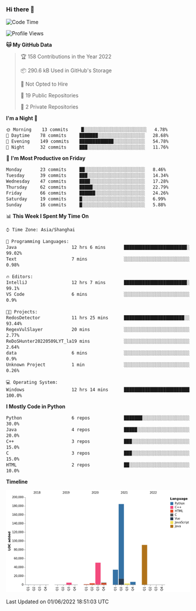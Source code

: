 ### Hi there 👋

<!--START_SECTION:waka-->
![Code Time](http://img.shields.io/badge/Code%20Time-0%20secs-blue)

![Profile Views](http://img.shields.io/badge/Profile%20Views-0-blue)

**🐱 My GitHub Data** 

> 🏆 158 Contributions in the Year 2022
 > 
> 📦 290.6 kB Used in GitHub's Storage 
 > 
> 🚫 Not Opted to Hire
 > 
> 📜 19 Public Repositories 
 > 
> 🔑 2 Private Repositories  
 > 
**I'm a Night 🦉** 

```text
🌞 Morning    13 commits     █░░░░░░░░░░░░░░░░░░░░░░░░   4.78% 
🌆 Daytime    78 commits     ███████░░░░░░░░░░░░░░░░░░   28.68% 
🌃 Evening    149 commits    █████████████░░░░░░░░░░░░   54.78% 
🌙 Night      32 commits     ███░░░░░░░░░░░░░░░░░░░░░░   11.76%

```
📅 **I'm Most Productive on Friday** 

```text
Monday       23 commits     ██░░░░░░░░░░░░░░░░░░░░░░░   8.46% 
Tuesday      39 commits     ███░░░░░░░░░░░░░░░░░░░░░░   14.34% 
Wednesday    47 commits     ████░░░░░░░░░░░░░░░░░░░░░   17.28% 
Thursday     62 commits     █████░░░░░░░░░░░░░░░░░░░░   22.79% 
Friday       66 commits     ██████░░░░░░░░░░░░░░░░░░░   24.26% 
Saturday     19 commits     █░░░░░░░░░░░░░░░░░░░░░░░░   6.99% 
Sunday       16 commits     █░░░░░░░░░░░░░░░░░░░░░░░░   5.88%

```


📊 **This Week I Spent My Time On** 

```text
⌚︎ Time Zone: Asia/Shanghai

💬 Programming Languages: 
Java                     12 hrs 6 mins       ████████████████████████░   99.02% 
Text                     7 mins              ░░░░░░░░░░░░░░░░░░░░░░░░░   0.98%

🔥 Editors: 
IntelliJ                 12 hrs 7 mins       ████████████████████████░   99.1% 
VS Code                  6 mins              ░░░░░░░░░░░░░░░░░░░░░░░░░   0.9%

🐱‍💻 Projects: 
RedosDetector            11 hrs 25 mins      ███████████████████████░░   93.44% 
RegexVulSlayer           20 mins             ░░░░░░░░░░░░░░░░░░░░░░░░░   2.77% 
ReDoSHunter20220509LYT_la19 mins             ░░░░░░░░░░░░░░░░░░░░░░░░░   2.64% 
data                     6 mins              ░░░░░░░░░░░░░░░░░░░░░░░░░   0.9% 
Unknown Project          1 min               ░░░░░░░░░░░░░░░░░░░░░░░░░   0.26%

💻 Operating System: 
Windows                  12 hrs 14 mins      █████████████████████████   100.0%

```

**I Mostly Code in Python** 

```text
Python                   6 repos             ███████░░░░░░░░░░░░░░░░░░   30.0% 
Java                     4 repos             █████░░░░░░░░░░░░░░░░░░░░   20.0% 
C++                      3 repos             ███░░░░░░░░░░░░░░░░░░░░░░   15.0% 
C                        3 repos             ███░░░░░░░░░░░░░░░░░░░░░░   15.0% 
HTML                     2 repos             ██░░░░░░░░░░░░░░░░░░░░░░░   10.0%

```


**Timeline**

![Chart not found](https://raw.githubusercontent.com/SuperMaxine/SuperMaxine/main/charts/bar_graph.png) 


 Last Updated on 01/06/2022 18:51:03 UTC
<!--END_SECTION:waka-->

<!--
**SuperMaxine/SuperMaxine** is a ✨ _special_ ✨ repository because its `README.md` (this file) appears on your GitHub profile.

Here are some ideas to get you started:

- 🔭 I’m currently working on ...
- 🌱 I’m currently learning ...
- 👯 I’m looking to collaborate on ...
- 🤔 I’m looking for help with ...
- 💬 Ask me about ...
- 📫 How to reach me: ...
- 😄 Pronouns: ...
- ⚡ Fun fact: ...
-->

